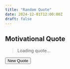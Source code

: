 ```yaml
---
title: "Random Quote"
date: 2024-12-01T12:00:00Z
draft: false
---
```


## Motivational Quote

<blockquote id="quote">Loading quote...</blockquote>
<cite id="author"></cite>
<button onclick="generateQuote()">New Quote</button>
<link rel="stylesheet" href="/css/style.css">

<script>
  const quotes = [
    {
      text: "Believe you can and you're halfway there.",
      author: "Theodore Roosevelt"
    },
    {
      text: "Your time is limited, so don't waste it living someone else's life.",
      author: "Steve Jobs"
    },
    {
      text: "The only way to do great work is to love what you do.",
      author: "Steve Jobs"
    },
    {
      text: "If you can dream it, you can achieve it.",
      author: "Zig Ziglar"
    },
    {
      text: "The future belongs to those who believe in the beauty of their dreams.",
      author: "Eleanor Roosevelt"
    }
  ];

  function generateQuote() {
    const randomIndex = Math.floor(Math.random() * quotes.length);
    const quote = quotes[randomIndex];
    document.getElementById('quote').innerText = `"${quote.text}"`;
    document.getElementById('author').innerText = `— ${quote.author}`;
  }

  // Generate a quote when the page loads
  window.onload = generateQuote;
</script>
